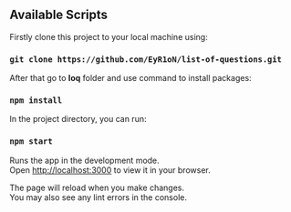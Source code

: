 ## Available Scripts

Firstly clone this project to your local machine using:

### `git clone https://github.com/EyR1oN/list-of-questions.git`

After that go to __loq__ folder and use command to install packages:

### `npm install`

In the project directory, you can run:

### `npm start`

Runs the app in the development mode.\
Open [http://localhost:3000](http://localhost:3000) to view it in your browser.

The page will reload when you make changes.\
You may also see any lint errors in the console.
